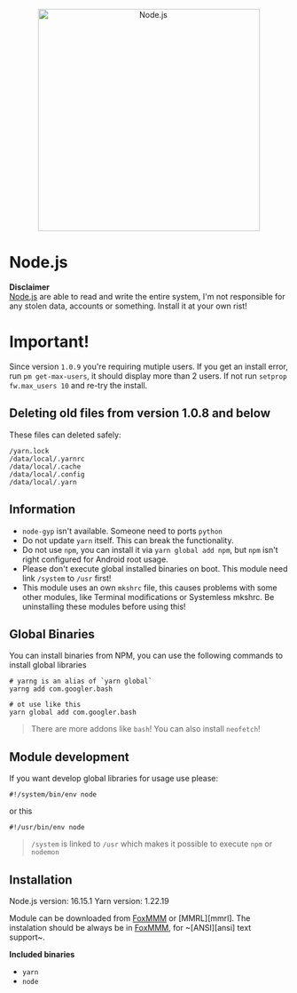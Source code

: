 [nodejs]: https://nodejs.org/en/
[foxmmm]: https://github.com/Fox2Code/FoxMagiskModuleManager

<p align="center">
  <a href="https://nodejs.org/">
    <img
      alt="Node.js"
      src="https://nodejs.org/static/images/logo-light.svg"
      width="400"
    />
  </a>
</p>

# Node.js

**Disclaimer**  
[Node.js][nodejs] are able to read and write the entire system, I'm not responsible for any stolen data, accounts or something. Install it at your own rist!

# Important!

Since version `1.0.9` you're requiring mutiple users. If you get an install error, run `pm get-max-users`, it should display more than 2 users. If not run `setprop fw.max_users 10` and re-try the install.

## Deleting old files from version 1.0.8 and below

These files can deleted safely:

```
/yarn.lock
/data/local/.yarnrc
/data/local/.cache
/data/local/.config
/data/local/.yarn
```

## Information

- `node-gyp` isn't available. Someone need to ports `python`
- Do not update `yarn` itself. This can break the functionality.
- Do not use `npm`, you can install it via `yarn global add npm`, but `npm` isn't right configured for Android root usage.
- Please don't execute global installed binaries on boot. This module need link `/system` to `/usr` first!
- This module uses an own `mkshrc` file, this causes problems with some other modules, like Terminal modifications or Systemless mkshrc. Be uninstalling these modules before using this!

## Global Binaries

You can install binaries from NPM, you can use the following commands to install global libraries

```shell
# yarng is an alias of `yarn global`
yarng add com.googler.bash

# ot use like this
yarn global add com.googler.bash
```

> There are more addons like `bash`! You can also install `neofetch`!

## Module development

If you want develop global libraries for usage use please:

```shell
#!/system/bin/env node
```

or this

```shell
#!/usr/bin/env node
```

> `/system` is linked to `/usr` which makes it possible to execute `npm` or `nodemon`

## Installation

Node.js version: 16.15.1
Yarn version: 1.22.19

Module can be downloaded from [FoxMMM][foxmmm] or [MMRL][mmrl]. The instalation should be always be in [FoxMMM][foxmmm], for ~[ANSI][ansi] text support~.

**Included binaries**

- `yarn`
- `node`
